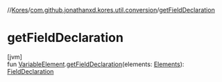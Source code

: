 //[Kores](../../index.md)/[com.github.jonathanxd.kores.util.conversion](index.md)/[getFieldDeclaration](get-field-declaration.md)

# getFieldDeclaration

[jvm]\
fun [VariableElement](https://docs.oracle.com/javase/8/docs/api/javax/lang/model/element/VariableElement.html).[getFieldDeclaration](get-field-declaration.md)(elements: [Elements](https://docs.oracle.com/javase/8/docs/api/javax/lang/model/util/Elements.html)): [FieldDeclaration](../com.github.jonathanxd.kores.base/-field-declaration/index.md)
